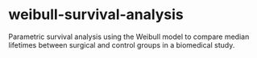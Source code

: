 # weibull-survival-analysis
Parametric survival analysis using the Weibull model to compare median lifetimes between surgical and control groups in a biomedical study.
